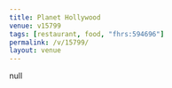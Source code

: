 ```yaml
---
title: Planet Hollywood
venue: v15799
tags: [restaurant, food, "fhrs:594696"]
permalink: /v/15799/
layout: venue
---
```

null